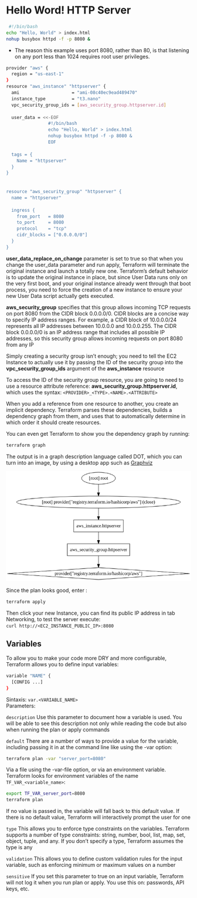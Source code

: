 # Hello Word! HTTP Server

```sh
 #!/bin/bash
echo "Hello, World" > index.html
nohup busybox httpd -f -p 8080 &
```

* The reason this example uses port 8080, rather than 80, is that listening on any port less than 1024 requires root user privileges.


```sh
provider "aws" {
  region = "us-east-1"
}
resource "aws_instance" "httpserver" {
  ami                    = "ami-08c40ec9ead489470"
  instance_type          = "t3.nano"
  vpc_security_group_ids = [aws_security_group.httpserver.id]

  user_data = <<-EOF
                #!/bin/bash
                echo "Hello, World" > index.html
                nohup busybox httpd -f -p 8080 &
                EOF

  tags = {
    Name = "httpserver"
  }
}


resource "aws_security_group" "httpserver" {
  name = "httpserver"

  ingress {
    from_port   = 8080
    to_port     = 8080
    protocol    = "tcp"
    cidr_blocks = ["0.0.0.0/0"]
  }
}
```

**user_data_replace_on_change** parameter is set to true so that when you change the user_data parameter and run apply, Terraform will terminate the original instance and launch a totally new one. Terraform’s default behavior is to update the original instance in place, but since User Data runs only on the very first boot, and your original instance already went through that boot process, you need to force the creation of a new instance to ensure your new User Data script actually gets executed.


**aws_security_group** specifies that this group allows incoming TCP requests on port 8080 from the CIDR block 0.0.0.0/0. CIDR blocks are a concise way to specify IP address ranges. For example, a CIDR block of 10.0.0.0/24 represents all IP addresses between 10.0.0.0 and 10.0.0.255. The CIDR block 0.0.0.0/0 is an IP address range that includes all possible IP addresses, so this security group allows incoming requests on port 8080 from any IP


Simply creating a security group isn’t enough; you need to tell the EC2 Instance to actually use it by passing the ID of the security group into the **vpc_security​_group_ids** argument of the **aws_instance** resource

To access the ID of the security group resource, you are going to need to use a resource attribute reference: **aws_security_group.httpserver.id**, which uses the  syntax:  ```<PROVIDER>_<TYPE>.<NAME>.<ATTRIBUTE> ```  


When you add a reference from one resource to another, you create an implicit dependency. Terraform parses these dependencies, builds a dependency graph from them, and uses that to automatically determine in which order it should create resources.

You can even get Terraform to show you the dependency graph by running:


```sh
terraform graph
```


The output is in a graph description language called DOT, which you can turn into an image, by using a desktop app such as [Graphviz](https://bit.ly/2mPbxmg)

![httpserver](./media/httpserver.png)

Since the plan looks good, enter :

```sh
terraform apply
```

Then click your new Instance, you can find its public IP address in tab Networking, to test the server execute: <br>
```curl http://<EC2_INSTANCE_PUBLIC_IP>:8080```
<br>


## Variables

To allow you to make your code more DRY and more configurable, Terraform allows you to define input variables: 
```sh
variable "NAME" {
  [CONFIG ...]
}
```
Sintaxis:  ```var.<VARIABLE_NAME>```
<br>
Parameters:

```description``` Use this parameter to document how a variable is used. You will be able to see this description not only while reading the code but also when running the plan or apply commands 

```default``` There are a number of ways to provide a value for the variable, including passing it in at the command line like using the -var option:

```sh
terraform plan -var "server_port=8080"
```

Via a file using the -var-file option, or via an environment variable. Terraform looks for environment variables of the name ```TF_VAR_<variable_name>```:
```sh
export TF_VAR_server_port=8080
terraform plan
```

 If no value is passed in, the variable will fall back to this default value. If there is no default value, Terraform will interactively prompt the user for one

```type``` This allows you to enforce type constraints on the variables. Terraform supports a number of type constraints: string, number, bool, list, map, set, object, tuple, and any. If you don’t specify a type, Terraform assumes the type is any

```validation``` This allows you to define custom validation rules for the input variable, such as enforcing minimum or maximum values on a number

```sensitive``` If you set this parameter to true on an input variable, Terraform will not log it when you run plan or apply. You  use this on: passwords, API keys, etc.